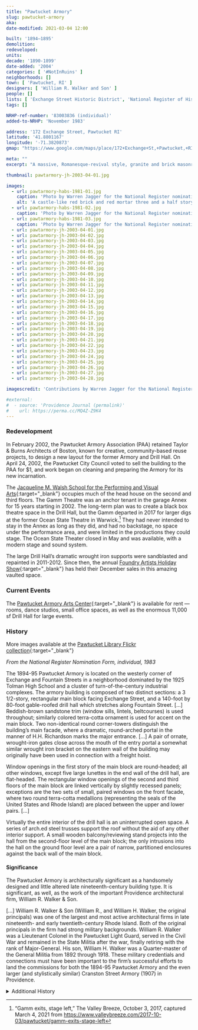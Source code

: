 ```yaml
---
title: "Pawtucket Armory"
slug: pawtucket-armory
aka: 
date-modified: 2021-03-04 12:00

built: '1894–1895'
demolition: 
redeveloped: 
units:
decade: '1890-1899'
date-added: '2004'
categories: [ '#NotInRuins' ]
neighborhoods: []
town: [ 'Pawtucket, RI' ]
designers: [ 'William R. Walker and Son' ]
people: []
lists: [ 'Exchange Street Historic District', 'National Register of Historic Places' ]
tags: []

NRHP-ref-number: '83003836 (individual)'
added-to-NRHP: 'November 1983'

address: '172 Exchange Street, Pawtucket RI'
latitude: '41.8801167'
longitude: '-71.3820873'
gmap: "https://www.google.com/maps/place/172+Exchange+St,+Pawtucket,+RI+02860/@41.8801167,-71.3820873,17z/data=!3m1!4b1!4m5!3m4!1s0x89e45cad0c58f061:0xdee4cd44017c7bf1!8m2!3d41.8801167!4d-71.3798986"

meta: ""
excerpt: "A massive, Romanesque-revival style, granite and brick masonry building with an interior Drill Hall clearspan space of 80 by 140 feet"

thumbnail: pawtarmory-jh-2003-04-01.jpg

images:
  - url: pawtarmory-habs-1981-01.jpg
    caption: 'Photo by Warren Jagger for the National Register nomination, 1981'
    alt: 'A castle-like red brick and red mortar three and a half story building with sandstone trim and ornament and granite embellishments. The massive front armory has a long, wide drill hall at the back with interior clearspans of 80 feet supported by impressively ornate wrought iron trusses.'
  - url: pawtarmory-habs-1981-02.jpg
    caption: 'Photo by Warren Jagger for the National Register nomination, 1981'
  - url: pawtarmory-habs-1981-03.jpg
    caption: 'Photo by Warren Jagger for the National Register nomination, 1981'
  - url: pawtarmory-jh-2003-04-01.jpg
  - url: pawtarmory-jh-2003-04-02.jpg
  - url: pawtarmory-jh-2003-04-03.jpg
  - url: pawtarmory-jh-2003-04-04.jpg
  - url: pawtarmory-jh-2003-04-05.jpg
  - url: pawtarmory-jh-2003-04-06.jpg
  - url: pawtarmory-jh-2003-04-07.jpg
  - url: pawtarmory-jh-2003-04-08.jpg
  - url: pawtarmory-jh-2003-04-09.jpg
  - url: pawtarmory-jh-2003-04-10.jpg
  - url: pawtarmory-jh-2003-04-11.jpg
  - url: pawtarmory-jh-2003-04-12.jpg
  - url: pawtarmory-jh-2003-04-13.jpg
  - url: pawtarmory-jh-2003-04-14.jpg
  - url: pawtarmory-jh-2003-04-15.jpg
  - url: pawtarmory-jh-2003-04-16.jpg
  - url: pawtarmory-jh-2003-04-17.jpg
  - url: pawtarmory-jh-2003-04-18.jpg
  - url: pawtarmory-jh-2003-04-19.jpg
  - url: pawtarmory-jh-2003-04-20.jpg
  - url: pawtarmory-jh-2003-04-21.jpg
  - url: pawtarmory-jh-2003-04-22.jpg
  - url: pawtarmory-jh-2003-04-23.jpg
  - url: pawtarmory-jh-2003-04-24.jpg
  - url: pawtarmory-jh-2003-04-25.jpg
  - url: pawtarmory-jh-2003-04-26.jpg
  - url: pawtarmory-jh-2003-04-27.jpg
  - url: pawtarmory-jh-2003-04-28.jpg

imagescredit: 'Contributions by Warren Jagger for the National Register nomination'

#external:
#  - source: 'Providence Journal (permalink)'
#    url: https://perma.cc/MQ4Z-Z9K4
---
```


### Redevelopment

In February 2002, the Pawtucket Armory Association (PAA) retained Taylor & Burns Architects of Boston, known for creative, community-based reuse projects, to design a new layout for the former Armory and Drill Hall. On April 24, 2002, the Pawtucket City Council voted to sell the building to the <span class="abbr">PAA</span> for $1, and work began on cleaning and preparing the Armory for its new incarnation.

The [Jacqueline M. Walsh School for the Performing and Visual Arts](//walsh.pawtucket.schooldesk.net){:target="_blank"} occupies much of the head house on the second and third floors. The Gamm Theatre was an anchor tenant in the garage Annex for 15 years starting in 2002. The long-term plan was to create a black box theatre space in the Drill Hall, but the Gamm departed in 2017 for larger digs at the former Ocean State Theatre in Warwick.[^1] They had never intended to stay in the Annex as long as they did, and had no backstage, no space under the performance area, and were limited in the productions they could stage. The Ocean State Theater closed in May and was available, with a modern stage and sound system. 

[^1]: “Gamm exits, stage left,” The Valley Breeze, October 3, 2017, captured March 4, 2021 from https://www.valleybreeze.com/2017-10-03/pawtucket/gamm-exits-stage-left

The large Drill Hall’s dramatic wrought iron supports were sandblasted and repainted in 2011-2012. Since then, the annual [Foundry Artists Holiday Show](//www.foundryshow.com){:target="_blank"} has held their December sales in this amazing vaulted space. 


### Current Events

The [Pawtucket Armory Arts Center](//www.pawtucketarmoryartscenter.com){:target="_blank"} is available for rent — rooms, dance studios, small office spaces, as well as the enormous 11,000 sf Drill Hall for large events. 


### History

More images available at the [Pawtucket Library Flickr collection](//www.flickr.com/photos/pawtucketlibrary/albums/72157668214989376){:target="_blank"}

_From the National Register Nomination Form, individual, 1983_

The 1894-95 Pawtucket Armory is located on the westerly corner of Exchange and Fountain Streets in a neighborhood dominated by the 1925 Tolman High School and a cluster of turn-of-the-century industrial complexes. The armory building is composed of two distinct sections: a 3 1/2-story, rectangular main block facing Exchange Street, and a 140-foot by 80-foot gable-roofed drill hall which stretches along Fountain Street. […] Reddish-brown sandstone trim (window sills, lintels, beltcourses) is used throughout; similarly colored terra-cotta ornament is used for accent on the main block. Two non-identical round corner-towers distinguish the building’s main facade, where a dramatic, round-arched portal in the manner of H.H. Richardson marks the major entrance. […] A pair of ornate, wrought-iron gates close across the mouth of the entry portal a somewhat similar wrought iron bracket on the eastern wall of the building may originally have been used in connection with a freight hoist. 

Window openings in the first story of the main block are round-headed; all other windows, except five large lunettes in the end wall of the drill hall, are flat-headed. The rectangular window openings of the second and third floors of the main block are linked vertically by slightly recessed panels; exceptions are the two sets of small, paired windows on the front facade, where two round terra-cotta medallions (representing the seals of the United States and Rhode Island) are placed between the upper and lower pairs. […]

Virtually the entire interior of the drill hall is an uninterrupted open space. A series of arch.ed steel trusses support the roof without the aid of any other interior support. A small wooden balcony/reviewing stand projects into the hall from the second-floor level of the main block; the only intrusions into the hall on the ground floor level are a pair of narrow, partitioned enclosures against the back wall of the
main block.

#### Significance

The Pawtucket Armory is architecturally significant as a handsomely designed and little altered late nineteenth-century building type. It is significant, as well, as the work of the important Providence architectural firm, William R. Walker & Son.

[…] William R. Walker & Son (William R., and William H. Walker, the original principals) was one of the largest and most active architectural firms in late nineteenth- and early twentieth-century Rhode Island. Both of the original principals in the firm had strong military backgrounds. William R. Walker was a Lieutenant Colonel in the Pawtucket Light Guard, served in the Civil War and remained in the State Militia after the war, finally retiring with the rank of Major-General. His son, William H. Walker was a Quarter-master of the General Militia from 1892 through 1918. These military credentials and connections must have been important to the firm’s successful efforts to land the commissions for both the 1894-95 Pawtucket Armory and the even larger (and stylistically similar) Cranston Street Armory (1907) in Providence. 

<details markdown="1" class="rhythm">
  <summary>Additional History</summary>

_From the National Register Nomination form for the Exchange Street Historic District, 2002_

State militias had their roots in the colonial military tradition of “trained bands” of men obligated to furnish their own weapons and to defend their community. The successful combination of a regular army and the “minutemen” militia with their guerrilla tactics contributed to colonial victory in the Revolutionary War. The U.S. Constitution granted the federal government authority to raise and maintain an army, and the individual states were given responsibility for organizing and training their own militias.

After the War of 1812 the U.S. government largely ignored the militia, and by 1840 many states had done away with mustering their enrolled militia. However, groups of men interested in military drill and camaraderie formed their own volunteer militia companies, primarily urban institutions formed of clerks and businessmen. During the Civil War, the Union and the Confederacy relied on the militia to fill its armies. At its conclusion, the devastation wrought by the war left the nation largely disinterested in its militia, but veterans soon grew nostalgic for military camaraderie, and men who had been too young for the Civil War enjoyed training events, which frequently became community social occasions. During these periods militia facilities were inconsistent, and units were often housed in inadequate, often rented facilities. […]

After the Civil War the centralization of industry consolidated more workers in larger factories, concentrated much of the population in urban areas, supported large-scale immigration, and increased the number of unskilled workers in the marketplace. The Panic of 1873 exacerbated poor worker conditions. Infant labor unions were largely powerless to fight wage cuts, and strikes were usually unsuccessful. By the mid-1880s state militias had a new mission in many northern and western states: keeping order during strikes and labor unrest. Between 1881 and 1892 every state revised its military code to provide for an organized force. Most called their state militia the “National Guard”. These developments led to the need for new, more substantial, dedicated armory buildings funded by state appropriations.

Construction of the Pawtucket Armory began in 1894 and the building was completed in mid-1895. It was the first of the large armories constructed in Rhode Island. It was built for the Tower Light Infantry of Pawtucket, the Kearny Light Infantry (Company G 2nd Regiment Infantry) of Central Falls, and the Pawtucket Horse Guards First Cavalry Battalion. More than 1,000 people attended a grand ball held to commemorate the opening of the Armory on June 12, 1895.

The Pawtucket Armory fulfilled its community protection role during the streetcar riots of 1902. In January of that year the Rhode Island General Assembly passed a law legalizing the reduction of the workday for street car workers to ten hours. The street car companies refused to comply, and the unionized streetcar workers struck, fomenting a boycott. This event was called **Fitzgerald’s Rebellion**, after Pawtucket Mayor John J. Fitzgerald, who supported the work day reduction. The situation became increasingly tense, but Fitzgerald refused to use his police force to protect the streetcars. The company hired its own security men, one of whom shot a worker in a scuffle on East Avenue, provoking riots. Rhode Island Governor Kimball placed Pawtucket under martial law in June 1902 and called out 700 militia. The Newport Naval Battalion, led by General Herbert S. Tanner and trained in suppressing street riots, marched from the Pawtucket Armory to quiet the rioters. The militia was called out from the armory again in 1922, during a textile strike for a forty-hour work week, and one man was shot in front of the Jenckes plant on Weeden Street. The Pawtucket Armory also served as a public meeting place, and was used for Social Security sign-up, circuses, Girl Scout functions, St. Patrick’s Day festivities, and dances. It was the scene of the 1976 Bicentennial Ball and was used for mayoral inaugural balls into the 1990s. 

</details>
